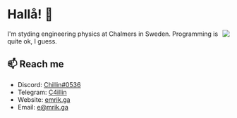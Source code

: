 # Hallå! 👋

<a href="hhttps://github.com/C4illin?tab=repositories">
  <img align="right" src="https://github-readme-stats.vercel.app/api?username=C4illin&theme=nord&show_icons=true" />
</a>

I'm styding engineering physics at Chalmers in Sweden.
Programming is quite ok, I guess.

## 📫 Reach me

- Discord: [Chillin#0536](https://youtu.be/dQw4w9WgXcQ)
- Telegram: [C4illin](https://t.me/C4illin)
- Website: [emrik.ga](https://emrik.ga/)
- Email: [e@mrik.ga](mailto:e@mrik.ga)
